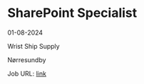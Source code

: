 # SharePoint Specialist
01-08-2024

Wrist Ship Supply

Nørresundby

Job URL: [link](https://www.wrist.com/en/join-us/job_at_wrist/sharepoint-specialist---noerresundby.htm)


